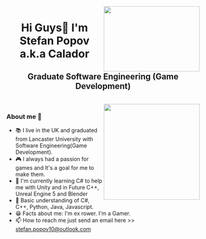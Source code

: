 <img align="right" width="250" height="170" src="https://media.giphy.com/media/qgQUggAC3Pfv687qPC/giphy.gif">
<h1 align="center">Hi Guys👋 I'm Stefan Popov a.k.a Calador</h1>
<h2 align="center">Graduate Software Engineering (Game Development)</h2>
<br>
<img align="right" width="250" src="https://static.displate.com/857x1200/displate/2021-02-24/2dfa8a88c3c0543da22149e0e3827292_219fc9d7700199da5b91e68adff3454f.jpg">
<h3 align="left">About me 📖 </h3>

- 📚 I live in the UK and graduated from Lancaster University with Software Engineering(Game Development).<br> 
- 🎮 I always had a passion for games and It's a goal for me to make them.<br>
- 📖 I'm currently learning C# to help me with Unity and in Future C++, Unreal Engine 5 and Blender<br>
- 👾 Basic understanding of C#, C++, Python, Java, Javascript.<br>
- 😁 Facts about me: I'm ex rower. I'm a Gamer.<br>
- 📫 How to reach me just send an email here >> stefan.popov10@outlook.com<br>
